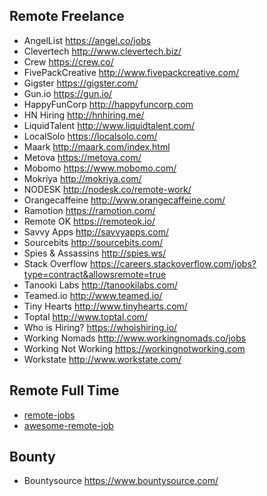 ## Remote Freelance
* AngelList https://angel.co/jobs
* Clevertech http://www.clevertech.biz/
* Crew https://crew.co/
* FivePackCreative http://www.fivepackcreative.com/
* Gigster https://gigster.com/
* Gun.io https://gun.io/
* HappyFunCorp http://happyfuncorp.com
* HN Hiring http://hnhiring.me/
* LiquidTalent http://www.liquidtalent.com/
* LocalSolo https://localsolo.com/
* Maark http://maark.com/index.html
* Metova https://metova.com/
* Mobomo https://www.mobomo.com/
* Mokriya http://mokriya.com/
* NODESK http://nodesk.co/remote-work/
* Orangecaffeine http://www.orangecaffeine.com/
* Ramotion https://ramotion.com/
* Remote OK https://remoteok.io/
* Savvy Apps http://savvyapps.com/
* Sourcebits http://sourcebits.com/
* Spies & Assassins http://spies.ws/
* Stack Overflow https://careers.stackoverflow.com/jobs?type=contract&allowsremote=true
* Tanooki Labs http://tanookilabs.com/
* Teamed.io http://www.teamed.io/
* Tiny Hearts http://www.tinyhearts.com/
* Toptal http://www.toptal.com/
* Who is Hiring? https://whoishiring.io/
* Working Nomads http://www.workingnomads.co/jobs
* Working Not Working https://workingnotworking.com
* Workstate http://www.workstate.com/

## Remote Full Time
* [remote-jobs](https://github.com/jessicard/remote-jobs)
* [awesome-remote-job](https://github.com/lukasz-madon/awesome-remote-job)

## Bounty
* Bountysource https://www.bountysource.com/


